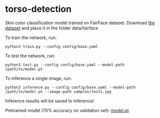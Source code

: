 # torso-detection

Skin color classification model trained on FairFace dataset.
Download [the dataset](https://drive.google.com/file/d/1RHxcydq9lI16lu4JFAkOYadvz2oNGj5x/view?usp=sharing) and place it in the folder data/fairface

To train the network, run:

    python3 train.py --config config/base.yaml
    
To test the network, run:

    python3 test.py --config config/base.yaml --model-path /path/to/model.pt
    
To inference a single image, run:

    python3 inference.py --config config/base.yaml --model-path /path/to/model.pt --image-path samples/test1.jpg
    
Inference results will be saved to inference/

Pretrained model (70% accuracy on validation set): [model.pt](https://drive.google.com/file/d/1eJbJg2uya6aq1whU7VZyYSRRQAj-w015/view?usp=sharing)